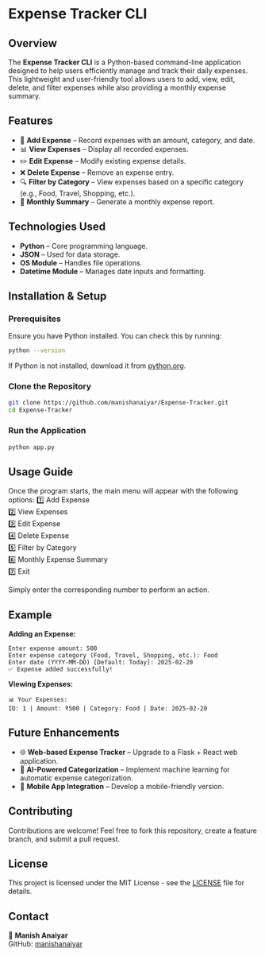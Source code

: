 # Expense Tracker CLI

## Overview
The **Expense Tracker CLI** is a Python-based command-line application designed to help users efficiently manage and track their daily expenses. This lightweight and user-friendly tool allows users to add, view, edit, delete, and filter expenses while also providing a monthly expense summary.

## Features
- 📌 **Add Expense** – Record expenses with an amount, category, and date.
- 📊 **View Expenses** – Display all recorded expenses.
- ✏️ **Edit Expense** – Modify existing expense details.
- ❌ **Delete Expense** – Remove an expense entry.
- 🔍 **Filter by Category** – View expenses based on a specific category (e.g., Food, Travel, Shopping, etc.).
- 📆 **Monthly Summary** – Generate a monthly expense report.

## Technologies Used
- **Python** – Core programming language.
- **JSON** – Used for data storage.
- **OS Module** – Handles file operations.
- **Datetime Module** – Manages date inputs and formatting.

## Installation & Setup
### Prerequisites
Ensure you have Python installed. You can check this by running:
```sh
python --version
```
If Python is not installed, download it from [python.org](https://www.python.org/).

### Clone the Repository
```sh
git clone https://github.com/manishanaiyar/Expense-Tracker.git
cd Expense-Tracker
```

### Run the Application
```sh
python app.py
```

## Usage Guide
Once the program starts, the main menu will appear with the following options:
1️⃣ Add Expense  
2️⃣ View Expenses  
3️⃣ Edit Expense  
4️⃣ Delete Expense  
5️⃣ Filter by Category  
6️⃣ Monthly Expense Summary  
7️⃣ Exit  

Simply enter the corresponding number to perform an action.

## Example
**Adding an Expense:**
```
Enter expense amount: 500
Enter expense category (Food, Travel, Shopping, etc.): Food
Enter date (YYYY-MM-DD) [Default: Today]: 2025-02-20
✅ Expense added successfully!
```

**Viewing Expenses:**
```
📊 Your Expenses:
ID: 1 | Amount: ₹500 | Category: Food | Date: 2025-02-20
```

## Future Enhancements
- 🌐 **Web-based Expense Tracker** – Upgrade to a Flask + React web application.
- 🤖 **AI-Powered Categorization** – Implement machine learning for automatic expense categorization.
- 📱 **Mobile App Integration** – Develop a mobile-friendly version.

## Contributing
Contributions are welcome! Feel free to fork this repository, create a feature branch, and submit a pull request.

## License
This project is licensed under the MIT License - see the [LICENSE](LICENSE) file for details.

## Contact
📧 **Manish Anaiyar**  
GitHub: [manishanaiyar](https://github.com/manishanaiyar)

